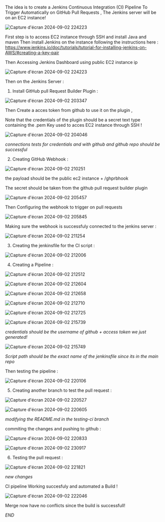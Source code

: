 The idea is to create a Jenkins Continuous Integration (CI) Pipeline To Trigger Automatically on GitHub Pull Requests , The Jenkins server will be on an EC2 instance! 

![Capture d'écran 2024-09-02 224223](https://github.com/user-attachments/assets/c2055c1a-7075-4697-9219-81dc36ddaf46)

First step is to access EC2 instance through SSH and install Java and maven 
Then install Jenkins on the instance following the instructions here : https://www.jenkins.io/doc/tutorials/tutorial-for-installing-jenkins-on-AWS/#creating-a-key-pair

Then Accessing Jenkins Dashboard using public EC2 instance ip 

![Capture d'écran 2024-09-02 224223](https://github.com/user-attachments/assets/6f5e2341-4446-462f-bdb4-78f8ac7be965)

Then on the Jenkins Server : 
1) Install GitHub pull Request Builder Plugin : 

![Capture d'écran 2024-09-02 203347](https://github.com/user-attachments/assets/f69ab40b-7dfc-4f69-bed2-a5b51c014111)

Then Create a acces token from github to use it on the plugin , 

Note that the credentials of the plugin should be a secret text type containing the .pem Key used to acces EC2 instance through SSH !

![Capture d'écran 2024-09-02 204046](https://github.com/user-attachments/assets/ac4b1a12-6264-4429-a827-347aff69f700)

*connections tests for credentials and  with github and github repo should be successful*

2) Creating GitHub Webhook :

![Capture d'écran 2024-09-02 210251](https://github.com/user-attachments/assets/5320b44d-eb4f-4d71-9d8d-8da06829b4c0)

the payload should be the public ec2 instance + /ghprbhook

The secret should be taken from the github pull request builder plugin 

![Capture d'écran 2024-09-02 205457](https://github.com/user-attachments/assets/219f3ce4-4fcd-4ad0-8b95-80836257fd11)

Then Configuring the webhook to trigger on pull requests

![Capture d'écran 2024-09-02 205845](https://github.com/user-attachments/assets/c9c48375-d0d5-4069-8052-0bb845795a9a)

Making sure the webhook is successfuly connected to the jenkins server : 

![Capture d'écran 2024-09-02 211254](https://github.com/user-attachments/assets/624ece63-77a4-4586-9202-2f1879c65627)

3) Creating the jenkinsfile for the CI script :

![Capture d'écran 2024-09-02 212006](https://github.com/user-attachments/assets/b787a285-693a-49ee-a4f7-fb59d1e5fe4b)

4) Creating a Pipeline :

![Capture d'écran 2024-09-02 212512](https://github.com/user-attachments/assets/ca459f0c-7cb9-4506-9c3d-764d17fb7e13)

![Capture d'écran 2024-09-02 212604](https://github.com/user-attachments/assets/7bb31339-7077-4954-a6a2-ee8a83845641)

![Capture d'écran 2024-09-02 212658](https://github.com/user-attachments/assets/6a30cc94-f2f0-499c-8a00-d479a2fba86a)

![Capture d'écran 2024-09-02 212710](https://github.com/user-attachments/assets/6bd18c3d-c687-4f68-84dd-a83cd810e599)

![Capture d'écran 2024-09-02 212725](https://github.com/user-attachments/assets/8d811977-d73d-419c-b128-0220a23c965e)

![Capture d'écran 2024-09-02 215739](https://github.com/user-attachments/assets/2768c6f9-8030-4676-8ae2-8a552af5ea45)

*credentials should be the username of github + access token we just generated!*

![Capture d'écran 2024-09-02 215749](https://github.com/user-attachments/assets/b9c4761d-5dc9-4891-a71d-fdaac153869a)

*Script path should be the exact name of the jenkinsfile since its in the main repo*

Then testing the pipeline : 

![Capture d'écran 2024-09-02 220106](https://github.com/user-attachments/assets/dff01048-03bf-45ab-8464-41a58036db36)

5) Creating another branch to test the pull request :

![Capture d'écran 2024-09-02 220527](https://github.com/user-attachments/assets/0d9284b5-7faf-45ee-a7f9-45182f6a86e9)

![Capture d'écran 2024-09-02 220605](https://github.com/user-attachments/assets/a419f0f4-e4d0-4498-bdbf-e27f12628240)

*modifying the README.md in the testing-ci branch*

commiting the changes and pushing to github : 

![Capture d'écran 2024-09-02 220833](https://github.com/user-attachments/assets/fbe75034-0f36-44e5-939b-bbee5265a547)

![Capture d'écran 2024-09-02 230917](https://github.com/user-attachments/assets/de6b0fe3-d51d-4d8f-88a7-40ec5d2bce8b)

6) Testing the pull request :

![Capture d'écran 2024-09-02 221821](https://github.com/user-attachments/assets/04d36b7d-b46f-49eb-b65c-78a35b6f7433)

*new changes*

CI pipeline Working succesfuly and automated a Build !

![Capture d'écran 2024-09-02 222046](https://github.com/user-attachments/assets/96563851-ea54-49b6-91e8-45078870e0b0)

Merge now have no conflicts since the build is successfull!


*END*

